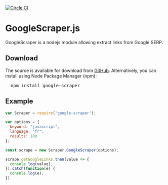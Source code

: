[![Circle CI](https://circleci.com/gh/jsnomad/Google-Scraper.svg?style=svg)](https://circleci.com/gh/jsnomad/Google-Scraper)
# GoogleScraper.js

GoogleScraper is a nodejs module allowing extract links from Google SERP.

## Download
The source is available for download from
[GitHub](https://github.com/code4funFr/Google-Scraper).
Alternatively, you can install using Node Package Manager (npm):
<pre>
  npm install google-scraper
</pre>

## Example

```javascript
var Scraper = require('google-scraper');

var options = {
  keyword: "javascript",
  language: "fr",
  results: 100
};

const scrape = new Scraper.GoogleScraper(options);

scrape.getGoogleLinks.then(value => {
  console.log(value);
}).catch(function(e) {
  console.log(e);
})
```
